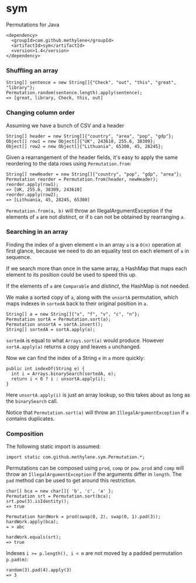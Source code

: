 # sym

Permutations for Java

    <dependency>
      <groupId>com.github.methylene</groupId>
      <artifactId>sym</artifactId>
      <version>1.4</version>
    </dependency>

### Shuffling an array

    String[] sentence = new String[]{"Check", "out", "this", "great", "library"};
    Permutation.random(sentence.length).apply(sentence);
    => [great, library, Check, this, out]

### Changing column order

Assuming we have a bunch of CSV and a header

    String[] header = new String[]{"country", "area", "pop", "gdp"};
    Object[] row1 = new Object[]{"UK", 243610, 255.6, 38309};
    Object[] row2 = new Object[]{"Lithuania", 65300, 45, 28245};

Given a rearrangement of the header fields, 
it's easy to apply the same reordering to the data rows using `Permutation.from`:

    String[] newHeader = new String[]{"country", "pop", "gdp", "area"};
    Permutation reorder = Permutation.from(header, newHeader);
    reorder.apply(row1);
    => [UK, 255.6, 38309, 243610]
    reorder.apply(row2);
    => [Lithuania, 45, 28245, 65300]

`Permutation.from(a, b)` will throw an IllegalArgumentException if the elements of `a` 
are not _distinct_, or if `b` can not be obtained by rearranging `a`.

### Searching in an array

Finding the index of a given element `e` in an array `a` is a `O(n)` 
operation at first glance, because we need to do an equality test on each element of `a` in sequence.

If we search more than once in the same array, a HashMap 
that maps each element to its position could be used to speed this up.

If the elements of `a` are `Comparable` and _distinct_,
the HashMap is not needed.

We make a sorted copy of `a`, along with the `unsortA` permutation,
which maps indexes in `sortedA` back to their original position in `a`.

    String[] a = new String[]{"x", "f", "v", "c", "n"};
    Permutation sortA = Permutation.sort(a);
    Permutation unsortA = sortA.invert();
    String[] sortedA = sortA.apply(a);

`sortedA` is equal to what `Arrays.sort(a)` would produce.
However `sortA.apply(a)` returns a copy and leaves `a` unchanged.

Now we can find the index of a String `e` in `a` more quickly:

    public int indexOf(String e) {
      int i = Arrays.binarySearch(sortedA, e);
      return i < 0 ? i : unsortA.apply(i);
    }

Here `unsortA.apply(i)` is just an array lookup, 
so this takes about as long as the `binarySearch` call.

Notice that `Permutation.sort(a)` will throw an `IllegalArgumentException` 
if `a` contains duplicates.

### Composition

The following static import is assumed:

    import static com.github.methylene.sym.Permutation.*;

Permutations can be composed using `prod`, `comp` or `pow`. 
`prod` and `comp` will throw an `IllegalArgumentException` if the arguments differ in `length`.
The `pad` method can be used to get around this restriction.

    char[] bca = new char[]{ 'b', 'c', 'a' };
    Permutation srt = Permutation.sort(bca);
    srt.pow(3).isIdentity();
    => true

    Permutation hardWork = prod(swap(0, 2), swap(0, 1).pad(3));
    hardWork.apply(bca);
    = > abc

    hardWork.equals(srt);
    => true

Indexes `i >= p.length(), i < m` are not moved by a padded permutation `p.pad(m)`:

    random(3).pad(4).apply(3)
    => 3

